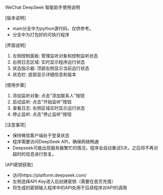 WeChat DeepSeek 智能助手使用说明

[版本说明]
- main分支中为python源代码，仅供参考。
- 分支中为打包好的可执行程序

[界面说明]
1. 左侧控制面板: 管理监听对象和控制监听状态
2. 右侧日志区域: 实时显示程序运行状态
3. 状态指示器: 顶部右侧显示当前运行状态
4. 状态栏: 底部显示详细信息和版本

[使用步骤]
1. 添加监听对象: 点击"添加联系人"按钮
2. 启动监听: 点击"开始监听"按钮
3. 查看日志: 右侧区域实时显示运行状态
4. 停止监听: 点击"停止监听"按钮

[注意事项]
- 保持微信客户端处于登录状态
- 程序需要访问DeepSeek API，确保网络畅通
- Deepseek可能出现服务器繁忙的情况，程序会自动重试5次，之后将不再对超时的信息进行恢复。

[API密钥获取]
- 访问https://platform.deepseek.com/
- 左侧选择API Key进入后创建密钥（需要在首页充值）
- 将生成的密钥输入程序中的API处用于后续程序对API的调用
